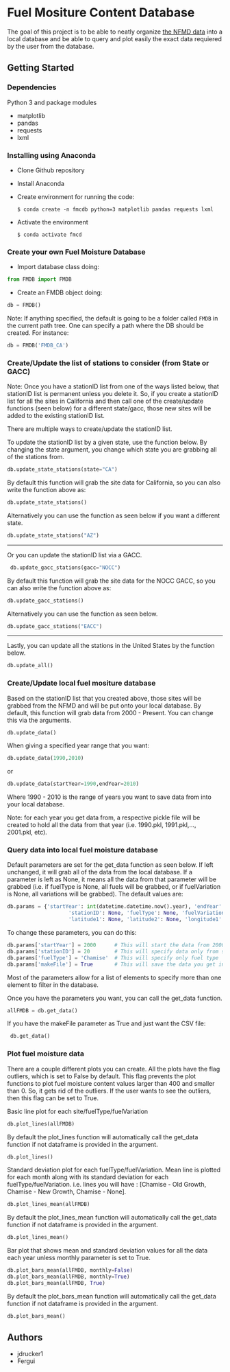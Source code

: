 # Fuel Mositure Content Database

The goal of this project is to be able to neatly organize [the NFMD data](http://www.wfas.net/nfmd/public/index.php) into a local database and be able to query and plot easily the exact data requiered by the user from the database.

## Getting Started

### Dependencies

Python 3 and package modules
* matplotlib 
* pandas 
* requests 
* lxml

### Installing using Anaconda

* Clone Github repository
* Install Anaconda
* Create environment for running the code:

      $ conda create -n fmcdb python=3 matplotlib pandas requests lxml

* Activate the environment

      $ conda activate fmcd

### Create your own Fuel Moisture Database

* Import database class doing:
```python
from FMDB import FMDB
```
* Create an FMDB object doing:
```python
db = FMDB()
```

Note: If anything specified, the default is going to be a folder called `FMDB` in the current path tree. One can specify a path where the DB should be created. For instance:
```python
db = FMDB('FMDB_CA')
```

### Create/Update the list of stations to consider (from State or GACC)

Note: Once you have a stationID list from one of the ways listed below, that stationID list is permanent unless you delete it. So, if you create a stationID list for all the sites in California and then call one of the create/update functions (seen below) for a different state/gacc, those new sites will be added to the existing stationID list.

There are multiple ways to create/update the stationID list. 

To update the stationID list by a given state, use the function below.
By changing the state argument, you change which state you are grabbing
all of the stations from.
```python
db.update_state_stations(state="CA")
```
 By default this function will grab the site data for California, so you can also
 write the function above as:
 ```python
 db.update_state_stations()   
 ```
 Alternatively you can use the function as seen below if you want a different state.
 ```python
 db.update_state_stations("AZ")
 ```
-------------------------------
 Or you can update the stationID list via a GACC.
```python
 db.update_gacc_stations(gacc="NOCC")
```
 By default this function will grab the site data for the NOCC GACC, so you can also
 write the function above as:
 ```python
 db.update_gacc_stations()
 ```
 Alternatively you can use the function as seen below.
 ```python
 db.update_gacc_stations("EACC")
 ```
 -------------------------------
Lastly, you can update all the stations in the United States by the function below.
```python
db.update_all()
```

### Create/Update local fuel mositure database

Based on the stationID list that you created above, those sites will be grabbed from the NFMD
and will be put onto your local database. 
By default, this function will grab data from 2000 - Present. You can change this via the arguments.
```python
db.update_data()
```
When giving a specified year range that you want:
```python
db.update_data(1990,2010)
```
or 
```python
db.update_data(startYear=1990,endYear=2010)
 ```
Where 1990 - 2010 is the range of years you want to save data from into your local database.

Note: for each year you get data from, a respective pickle file will be created to hold all the
      data from that year (i.e. 1990.pkl, 1991.pkl,..., 2001.pkl, etc).


### Query data into local fuel moisture database

Default parameters are set for the get_data function as seen below. If left unchanged, it will grab all of the data from the local database. If a parameter is left as None, it means all the data from that parameter will be grabbed (i.e. if fuelType is None, all fuels will be grabbed, or if fuelVariation is None, all variations will be grabbed). The default values are:
```python
db.params = {'startYear': int(datetime.datetime.now().year), 'endYear': int(datetime.datetime.now().year), 
                    'stationID': None, 'fuelType': None, 'fuelVariation': None, 
                    'latitude1': None, 'latitude2': None, 'longitude1': None, 'longitude2': None, 'makeFile': False}
````
 To change these parameters, you can do this:
```python
db.params['startYear'] = 2000      # This will start the data from 2000
db.params['stationID'] = 20        # This will specify data only from station with stationID 20
db.params['fuelType'] = 'Chamise'  # This will specify only fuel type 'Chamise'
db.params['makeFile'] = True       # This will save the data you get into a CSV file
```
Most of the parameters allow for a list of elements to specify more than one element to filter in the database.

Once you have the parameters you want, you can call the get_data function.
```python
allFMDB = db.get_data()
```
 If you have the makeFile parameter as True and just want the CSV file:
```python
 db.get_data()
```
### Plot fuel moisture data

There are a couple different plots you can create. All the plots have the flag outliers, which is set to False by default. This flag prevents the plot functions to plot fuel moisture content values larger than 400 and smaller than 0. So, it gets rid of the outliers. If the user wants to see the outliers, then this flag can be set to True.

Basic line plot for each site/fuelType/fuelVariation
```python
db.plot_lines(allFMDB)
```
By default the plot_lines function will automatically call the get_data function if not dataframe is provided
in the argument.
```python
db.plot_lines()
```

Standard deviation plot for each fuelType/fuelVariation. 
Mean line is plotted for each month along with its standard deviation for each fuelType/fuelVariation.
i.e. lines you will have : [Chamise - Old Growth, Chamise - New Growth, Chamise - None].
```python
db.plot_lines_mean(allFMDB)
```
By default the plot_lines_mean function will automatically call the get_data function if not dataframe is provided
in the argument.
```python
db.plot_lines_mean()
```

Bar plot that shows mean and standard deviation values for all the data each year unless monthly parameter 
is set to True.
```python
db.plot_bars_mean(allFMDB, monthly=False)
db.plot_bars_mean(allFMDB, monthly=True)
db.plot_bars_mean(allFMDB, True)
```
By default the plot_bars_mean function will automatically call the get_data function if not dataframe is provided
in the argument.
```python
db.plot_bars_mean()
```

## Authors

* jdrucker1
* Fergui
